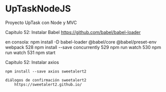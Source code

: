 # UpTaskNodeJS
Proyecto UpTask con Node y MVC



Capitulo 52:
    Instalar Babel
    https://github.com/babel/babel-loader

en consola:
 npm install -D babel-loader @babel/core @babel/preset-env webpack
  528  npm install --save concurrently
  529  npm run watch
  530  npm run watch
  531  npm start

Capitulo 52:
    Instalar axios

    npm install --save axios sweetalert2

    diálogos de confirmación sweetalert2
        https://sweetalert2.github.io/